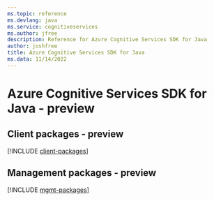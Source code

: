 ```yaml
---
ms.topic: reference
ms.devlang: java
ms.service: cognitiveservices
ms.author: jfree
description: Reference for Azure Cognitive Services SDK for Java
author: joshfree
title: Azure Cognitive Services SDK for Java
ms.data: 11/14/2022
---
```

# Azure Cognitive Services SDK for Java - preview

## Client packages - preview
[!INCLUDE [client-packages](cognitive-services-client-index.md)]
## Management packages - preview
[!INCLUDE [mgmt-packages](cognitive-services-mgmt-index.md)]